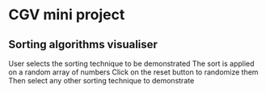 # CGV mini project
## Sorting algorithms visualiser
User selects the sorting technique to be demonstrated
The sort is applied on a random array of numbers
Click on the reset button to randomize them
Then select any other sorting technique to demonstrate
